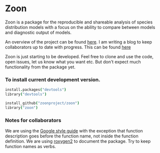 # Zoon

Zoon is a package for the reproducible and shareable analysis of species distribution models with a focus on the ability to compare between models and diagnostic output of models.


An overview of the project can be found [here](http://www.2020science.net/research/species-distribution-modelling).
I am writing a blog to keep collaborators up to date with progress. This can be found [here](http://zoonproject.wordpress.com)

Zoon is just starting to be developed. Feel free to clone and use the code, open issues, let us know what you want etc. But don't expect much functionality from the package yet.



### To install current development version.

```coffee
install.packages("devtools")
library("devtools")

install_github("zoonproject/zoon")
library("zoon")
```


### Notes for collaborators

We are using the [Google style guide](https://google-styleguide.googlecode.com/svn/trunk/Rguide.xml) with the exception that function description goes before the function name, not inside the function definition. We are using [roxygen2](http://cran.r-project.org/web/packages/roxygen2/vignettes/roxygen2.html) to document the package. Try to keep function names as verbs.



